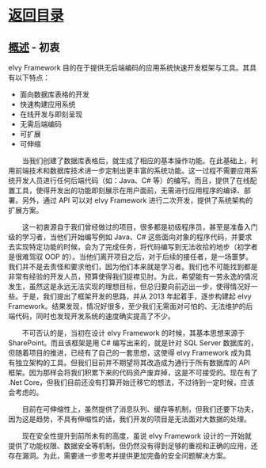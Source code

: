 # [返回目录](../README.md)

## [概述](Index.md) - 初衷

eIvy Framework 目的在于提供无后端编码的应用系统快速开发框架与工具。其具有以下特点：

* 面向数据库表格的开发
* 快速构建应用系统
* 在线开发与即刻呈现
* 无需后端编码
* 可扩展
* 可伸缩  

&emsp;&emsp;当我们创建了数据库表格后，就生成了相应的基本操作功能。在此基础上，利用前端技术和数据库技术进一步定制出更丰富的系统功能。这一过程不需要应用系统开发人员进行任何后端代码（如：Java、C# 等）的编写。而且，提供了在线配置工具，使得开发出的功能即刻展示在用户面前，无需进行应用程序的编译、部署。另外，通过 API 可以对 eIvy Framework 进行二次开发，提供了系统架构的扩展方案。  

&emsp;&emsp;这一初衷源自于我们曾经做过的项目，很多都是初级程序员，甚至是准备入门级的学习者，当他们开始编写例如 Java、C# 这些面向对象的程序代码，并要求去实现特定功能的时候，会为了完成任务，将代码编写到无法收拾的地步（初学者是很难驾驭 OOP 的）。当他们离开项目之后，对于后续的接任者，是一场噩梦。我们并不是去责怪和要求他们，因为他们本来就是学习者。我们也不可能找到都是非常有经验的开发人员，预算使得我们捉襟见肘。为此，希望能有一劳永逸的情况发生，虽然这是永远无法实现的理想目标，但总归要向前迈出一步，使得情况好一些。于是，我们提出了框架开发的思路，并从 2013 年起着手，逐步构建起 eIvy Framework。结果发现，情况好很多，至少我们无需面对可怕的、无法维护的后端代码，同时也发现开发系统的速度确实提高了不少。  

&emsp;&emsp;不可否认的是，当初在设计 eIvy Framework 的时候，其基本思想来源于 SharePoint。而且该框架是用 C# 编写出来的，就是针对 SQL Server 数据库的，但随着项目的推进，已经有了自己的一套思想，这使得 eIvy Framework 成为具有独立架构的工具。但我们目前并不期望将其改造成为通行于所有数据库的 API 框架。因为那样会将我们积累下来的代码资产废弃掉，这是不可接受的。现在有了 .Net Core，但我们目前还没有打算开始迁移它的想法，不过待到一定时候，应该会考虑的。  

&emsp;&emsp;目前在可伸缩性上，虽然提供了消息队列、缓存等机制，但我们还要下功夫，因为这是趋势，不具有伸缩性的话，我们开发的项目是无法面对大数据的处理。  

&emsp;&emsp;现在安全性提升到前所未有的高度，虽说 eIvy Framework 设计的一开始就提供了功能权限、数据安全等机制，但仍然没有得到足够的重视和正确的应用，还存在漏洞。为此，需要进一步思考并提供更加完备的安全问题解决方案。
